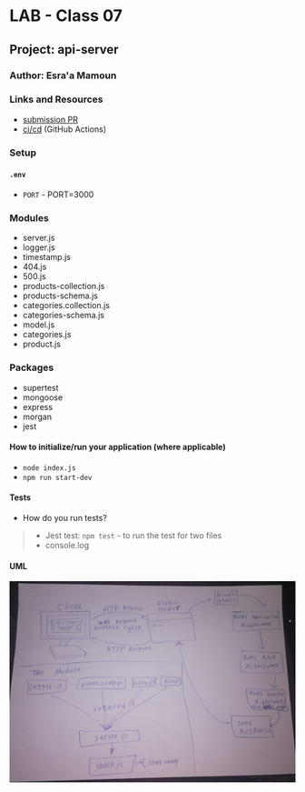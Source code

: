 # LAB - Class 07

## Project: api-server

### Author: Esra'a Mamoun

### Links and Resources

- [submission PR](https://github.com/EsraaMamoun-401-advanced-javascript/api-server2/pull/1)
- [ci/cd](https://github.com/EsraaMamoun-401-advanced-javascript/api-server2/actions) (GitHub Actions)
<!-- - [back-end server url](http://xyz.com) (when applicable) -->
<!-- - [front-end application](http://xyz.com) (when applicable) -->

### Setup

#### `.env` 

- `PORT` - PORT=3000

### Modules
- server.js
- logger.js
- timestamp.js
- 404.js
- 500.js
- products-collection.js
- products-schema.js
- categories.collection.js
- categories-schema.js
- model.js
- categories.js
- product.js

### Packages
- supertest
- mongoose
- express
- morgan
- jest

#### How to initialize/run your application (where applicable)

- `node index.js`
- `npm run start-dev`

<!-- #### How to use your library (where applicable)
- Lint Tests: `npm run lint` -->

#### Tests

* How do you run tests?
 > - Jest test: `npm test` - to run the test for two files 
 > - console.log
<!-- - Any tests of note?
- Describe any tests that you did not complete, skipped, etc -->

#### UML
![UML](./img/UML.jpeg)
